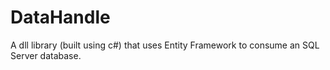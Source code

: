 # DataHandle
A dll library (built using c#) that uses Entity Framework to consume an SQL Server database.
